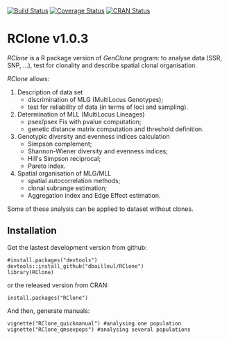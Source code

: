 [![Build Status](https://travis-ci.org/dbailleul/RClone.svg?branch=master)](https://travis-ci.org/dbailleul/RClone)
[![Coverage Status](https://codecov.io/github/dbailleul/RClone/coverage.svg?branch=master)](https://codecov.io/github/dbailleul/RClone?branch=master)
[![CRAN Status](http://www.r-pkg.org/badges/version/RClone)](https://cran.r-project.org/package=RClone)


# RClone v1.0.3

*RClone* is a R package version of *GenClone* program: to analyse data (SSR, SNP, ...), test for clonality and describe spatial clonal organisation.

*RClone* allows:

1. Description of data set  
    * discrimination of MLG (MultiLocus Genotypes);  
    * test for reliability of data (in terms of loci and sampling).  
2. Determination of MLL (MultiLocus Lineages)  
    * psex/psex Fis with pvalue computation;  
    * genetic distance matrix computation and threshold definition.  
3. Genotypic diversity and evenness indices calculation  
    * Simpson complement;  
    * Shannon-Wiener diversity and evenness indices;  
    * Hill's Simpson reciprocal;
    * Pareto index.  
4. Spatial organisation of MLG/MLL  
    * spatial autocorrelation methods;  
    * clonal subrange estimation;  
    * Aggregation index and Edge Effect estimation.  

Some of these analysis can be applied to dataset without clones. 

## Installation

Get the lastest development version from github:

    #install.packages("devtools")
    devtools::install_github("dbailleul/RClone")
    library(RClone)

or the released version from CRAN:

    install.packages("RClone")

And then, generate manuals:

    vignette("RClone_quickmanual") #analysing one population
    vignette("RClone_qmsevpops") #analysing several populations
